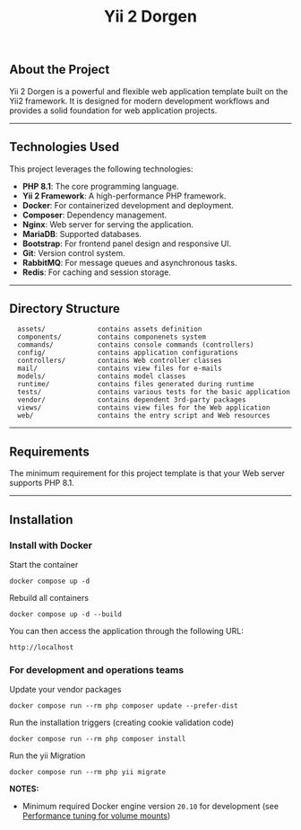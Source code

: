 <p align="center">
    <h1 align="center">Yii 2 Dorgen</h1>
    <br>
</p>

## About the Project
Yii 2 Dorgen is a powerful and flexible web application template built on the Yii2 framework. It is designed for modern development workflows and provides a solid foundation for web application projects.

---

## Technologies Used
This project leverages the following technologies:

- **PHP 8.1**: The core programming language.
- **Yii 2 Framework**: A high-performance PHP framework.
- **Docker**: For containerized development and deployment.
- **Composer**: Dependency management.
- **Nginx**: Web server for serving the application.
- **MariaDB**: Supported databases.
- **Bootstrap**: For frontend panel design and responsive UI.
- **Git**: Version control system.
- **RabbitMQ**: For message queues and asynchronous tasks.
- **Redis**: For caching and session storage.

---

## Directory Structure

      assets/             contains assets definition
      components/         contains componenets system
      commands/           contains console commands (controllers)
      config/             contains application configurations
      controllers/        contains Web controller classes
      mail/               contains view files for e-mails
      models/             contains model classes
      runtime/            contains files generated during runtime
      tests/              contains various tests for the basic application
      vendor/             contains dependent 3rd-party packages
      views/              contains view files for the Web application
      web/                contains the entry script and Web resources

---

## Requirements

The minimum requirement for this project template is that your Web server supports PHP 8.1.

---

## Installation

### Install with Docker

Start the container

    docker compose up -d

Rebuild all containers

    docker compose up -d --build

You can then access the application through the following URL:

    http://localhost

### For development and operations teams

Update your vendor packages

    docker compose run --rm php composer update --prefer-dist

Run the installation triggers (creating cookie validation code)

    docker compose run --rm php composer install

Run the yii Migration

    docker compose run --rm php yii migrate

**NOTES:**
- Minimum required Docker engine version `20.10` for development (see [Performance tuning for volume mounts](https://docs.docker.com/docker-for-mac/osxfs-caching/))
